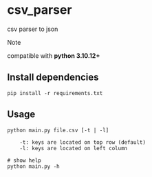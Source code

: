 # csv_parser

csv parser to json

> [!NOTE]
> compatible with **python 3.10.12+**

## Install dependencies

```shell
pip install -r requirements.txt
```

## Usage

```shell
python main.py file.csv [-t | -l]

    -t: keys are located on top row (default)
    -l: keys are located on left column

# show help
python main.py -h
```
